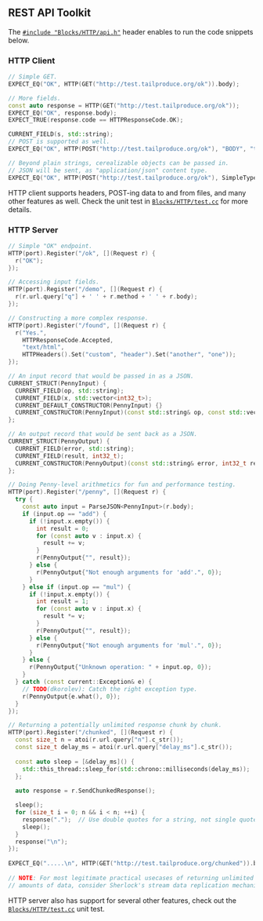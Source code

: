 ## REST API Toolkit

The [`#include "Blocks/HTTP/api.h"`](https://github.com/C5T/Current/blob/master/Blocks/HTTP/api.h) header enables to run the code snippets below.

### HTTP Client

```cpp
// Simple GET.
EXPECT_EQ("OK", HTTP(GET("http://test.tailproduce.org/ok")).body);

// More fields.
const auto response = HTTP(GET("http://test.tailproduce.org/ok"));
EXPECT_EQ("OK", response.body);
EXPECT_TRUE(response.code == HTTPResponseCode.OK);
```
```cpp
CURRENT_FIELD(s, std::string);
// POST is supported as well.
EXPECT_EQ("OK", HTTP(POST("http://test.tailproduce.org/ok"), "BODY", "text/plain").body);

// Beyond plain strings, cerealizable objects can be passed in.
// JSON will be sent, as "application/json" content type.
EXPECT_EQ("OK", HTTP(POST("http://test.tailproduce.org/ok"), SimpleType()).body);

```
HTTP client supports headers, POST-ing data to and from files, and many other features as well. Check the unit test in [`Blocks/HTTP/test.cc`](https://github.com/C5T/Current/blob/master/Blocks/HTTP/test.cc) for more details.
### HTTP Server
```cpp
// Simple "OK" endpoint.
HTTP(port).Register("/ok", [](Request r) {
  r("OK");
});
```
```cpp
// Accessing input fields.
HTTP(port).Register("/demo", [](Request r) {
  r(r.url.query["q"] + ' ' + r.method + ' ' + r.body);
});
```
```cpp
// Constructing a more complex response.
HTTP(port).Register("/found", [](Request r) {
  r("Yes.",
    HTTPResponseCode.Accepted,
    "text/html",
    HTTPHeaders().Set("custom", "header").Set("another", "one"));
});
```
```cpp
// An input record that would be passed in as a JSON.
CURRENT_STRUCT(PennyInput) {
  CURRENT_FIELD(op, std::string);
  CURRENT_FIELD(x, std::vector<int32_t>);
  CURRENT_DEFAULT_CONSTRUCTOR(PennyInput) {}
  CURRENT_CONSTRUCTOR(PennyInput)(const std::string& op, const std::vector<int32_t>& x) : op(op), x(x) {}
};

// An output record that would be sent back as a JSON.
CURRENT_STRUCT(PennyOutput) {
  CURRENT_FIELD(error, std::string);
  CURRENT_FIELD(result, int32_t);
  CURRENT_CONSTRUCTOR(PennyOutput)(const std::string& error, int32_t result) : error(error), result(result) {}
}; 

// Doing Penny-level arithmetics for fun and performance testing.
HTTP(port).Register("/penny", [](Request r) {
  try {
    const auto input = ParseJSON<PennyInput>(r.body);
    if (input.op == "add") {
      if (!input.x.empty()) {
        int result = 0;
        for (const auto v : input.x) {
          result += v;
        }
        r(PennyOutput{"", result});
      } else {
        r(PennyOutput{"Not enough arguments for 'add'.", 0});
      }
    } else if (input.op == "mul") {
      if (!input.x.empty()) {
        int result = 1;
        for (const auto v : input.x) {
          result *= v;
        }
        r(PennyOutput{"", result});
      } else {
        r(PennyOutput{"Not enough arguments for 'mul'.", 0});
      }
    } else {
      r(PennyOutput{"Unknown operation: " + input.op, 0});
    }
  } catch (const current::Exception& e) {
    // TODO(dkorolev): Catch the right exception type.
    r(PennyOutput{e.what(), 0});
  }
});
```
```cpp
// Returning a potentially unlimited response chunk by chunk.
HTTP(port).Register("/chunked", [](Request r) {
  const size_t n = atoi(r.url.query["n"].c_str());
  const size_t delay_ms = atoi(r.url.query["delay_ms"].c_str());
    
  const auto sleep = [&delay_ms]() {
    std::this_thread::sleep_for(std::chrono::milliseconds(delay_ms));
  };
    
  auto response = r.SendChunkedResponse();

  sleep();
  for (size_t i = 0; n && i < n; ++i) {
    response(".");  // Use double quotes for a string, not single quotes for a char.
    sleep();
  }
  response("\n");
});
 
EXPECT_EQ(".....\n", HTTP(GET("http://test.tailproduce.org/chunked")).body);
 
// NOTE: For most legitimate practical usecases of returning unlimited
// amounts of data, consider Sherlock's stream data replication mechanisms.
```
HTTP server also has support for several other features, check out the [`Blocks/HTTP/test.cc`](https://github.com/C5T/Current/blob/master/Blocks/HTTP/test.cc) unit test.
